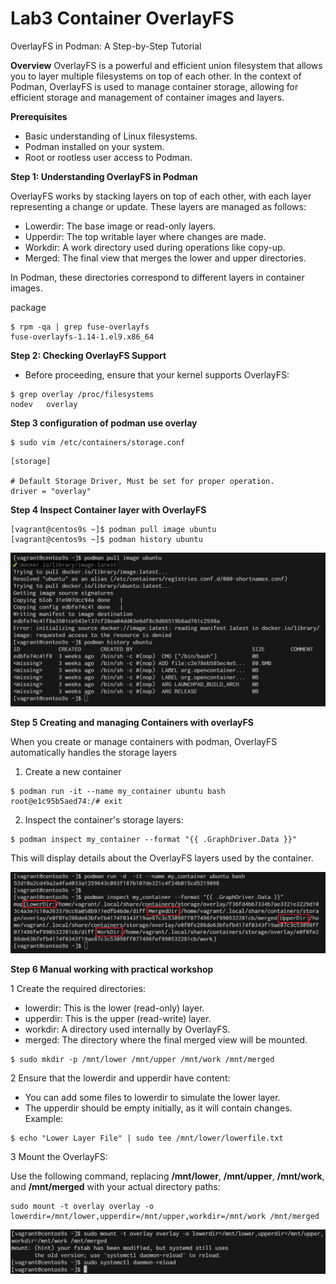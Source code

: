 # Lab3 Container OverlayFS

OverlayFS in Podman: A Step-by-Step Tutorial

**Overview**
OverlayFS is a powerful and efficient union filesystem that allows you to layer multiple filesystems on top of each other. In the context of Podman, OverlayFS is used to manage container storage, allowing for efficient storage and management of container images and layers.

**Prerequisites**
- Basic understanding of Linux filesystems.
- Podman installed on your system.
- Root or rootless user access to Podman.

**Step 1: Understanding OverlayFS in Podman**

OverlayFS works by stacking layers on top of each other, with each layer representing a change or update. These layers are managed as follows:

- Lowerdir: The base image or read-only layers.
- Upperdir: The top writable layer where changes are made.
- Workdir: A work directory used during operations like copy-up.
- Merged: The final view that merges the lower and upper directories.

In Podman, these directories correspond to different layers in container images.

package
```
$ rpm -qa | grep fuse-overlayfs
fuse-overlayfs-1.14-1.el9.x86_64
```
**Step 2: Checking OverlayFS Support**
- Before proceeding, ensure that your kernel supports OverlayFS:
```
$ grep overlay /proc/filesystems
nodev   overlay
```

**Step 3 configuration of podman use overlay**
```
$ sudo vim /etc/containers/storage.conf
```

```
[storage]

# Default Storage Driver, Must be set for proper operation.
driver = "overlay"
```

**Step 4 Inspect Container layer with OverlayFS**

```
[vagrant@centos9s ~]$ podman pull image ubuntu
[vagrant@centos9s ~]$ podman history ubuntu
```
![](../assets/images/overlay_ubuntu_history.png)

**Step 5 Creating and managing Containers with overlayFS**

When you create or manage containers with podman, OverlayFS automatically handles the storage layers

1. Create a new container
```
$ podman run -it --name my_container ubuntu bash
root@e1c95b5aed74:/# exit
```
2. Inspect the container's storage layers:
```
$ podman inspect my_container --format "{{ .GraphDriver.Data }}"
```
This will display details about the OverlayFS layers used by the container.

![](../assets/images/overlay_ubuntu_overlay.png)


**Step 6 Manual working with practical workshop**

1 Create the required directories:

- lowerdir: This is the lower (read-only) layer.
- upperdir: This is the upper (read-write) layer.
- workdir: A directory used internally by OverlayFS.
- merged: The directory where the final merged view will be mounted.

```
$ sudo mkdir -p /mnt/lower /mnt/upper /mnt/work /mnt/merged
```

2 Ensure that the lowerdir and upperdir have content:

- You can add some files to lowerdir to simulate the lower layer.
- The upperdir should be empty initially, as it will contain changes.
Example:

```
$ echo "Lower Layer File" | sudo tee /mnt/lower/lowerfile.txt
```

3 Mount the OverlayFS:

Use the following command, replacing **/mnt/lower**, **/mnt/upper**, **/mnt/work**, and **/mnt/merged** with your actual directory paths:

```
sudo mount -t overlay overlay -o lowerdir=/mnt/lower,upperdir=/mnt/upper,workdir=/mnt/work /mnt/merged
```

![](../assets/images/overlay_workshop1.png)



